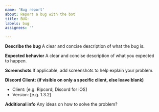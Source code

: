 ```yaml
---
name: 'Bug report'
about: Report a bug with the bot
title: BUG:
labels: bug
assignees: ''

---
```


**Describe the bug**
A clear and concise description of what the bug is.

**Expected behavior**
A clear and concise description of what you expected to happen.

**Screenshots**
If applicable, add screenshots to help explain your problem.

**Discord Client: (if visible on only a specific client, else leave blank)**
 - Client: [e.g. Ripcord, Discord for iOS]
 - Version: [e.g. 1.3.2]

**Additional info**
Any ideas on how to solve the problem?
